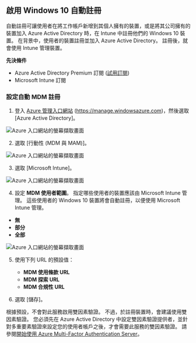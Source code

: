 ## <a name="enable-windows-10-automatic-enrollment"></a>啟用 Windows 10 自動註冊

自動註冊可讓使用者在將工作帳戶新增到其個人擁有的裝置，或是將其公司擁有的裝置加入 Azure Active Directory 時，在 Intune 中註冊他們的 Windows 10 裝置。 在背景中，使用者的裝置註冊並加入 Azure Active Directory。 註冊後，就會使用 Intune 管理裝置。

**先決條件**
- Azure Active Directory Premium 訂閱 ([試用訂閱](http://go.microsoft.com/fwlink/?LinkID=816845))
- Microsoft Intune 訂閱


### <a name="configure-automatic-mdm-enrollment"></a>設定自動 MDM 註冊

1. 登入 [Azure 管理入口網站](https://portal.azure.com) (https://manage.windowsazure.com)，然後選取 [Azure Active Directory]。

  ![Azure 入口網站的螢幕擷取畫面](../media/auto-enroll-azure-main.png)

2. 選取 [行動性 (MDM 與 MAM)]。

  ![Azure 入口網站的螢幕擷取畫面](../media/auto-enroll-mdm.png)

3. 選取 [Microsoft Intune]。

  ![Azure 入口網站的螢幕擷取畫面](../media/auto-enroll-intune.png)

4. 設定 **MDM 使用者範圍**。 指定哪些使用者的裝置應該由 Microsoft Intune 管理。 這些使用者的 Windows 10 裝置將會自動註冊，以便使用 Microsoft Intune 管理。

  - **無**
  - **部分**
  - **全部**

   ![Azure 入口網站的螢幕擷取畫面](../media/auto-enroll-scope.png)

5. 使用下列 URL 的預設值：
    - **MDM 使用條款 URL**
    - **MDM 探索 URL**
    - **MDM 合規性 URL**

6. 選取 [儲存]。

根據預設，不會對此服務啟用雙因素驗證。 不過，於註冊裝置時，會建議使用雙因素驗證。 您必須先在 Azure Active Directory 中設定雙因素驗證提供者，並針對多重要素驗證來設定您的使用者帳戶之後，才會需要此服務的雙因素驗證。 請參閱[開始使用 Azure Multi-Factor Authentication Server](https://docs.microsoft.com/azure/multi-factor-authentication/multi-factor-authentication-get-started-cloud)。
